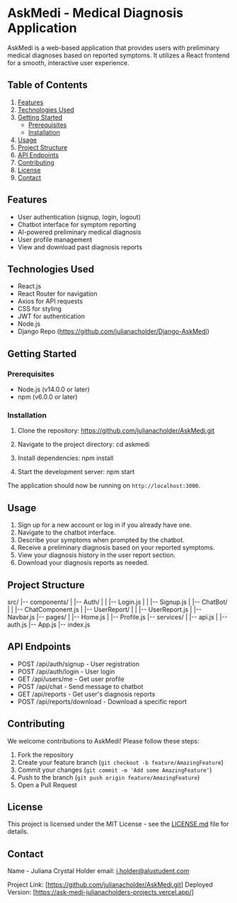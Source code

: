 # AskMedi - Medical Diagnosis Application

AskMedi is a web-based application that provides users with preliminary medical diagnoses based on reported symptoms. It utilizes a React frontend for a smooth, interactive user experience.

## Table of Contents

1. [Features](#features)
2. [Technologies Used](#technologies-used)
3. [Getting Started](#getting-started)
   - [Prerequisites](#prerequisites)
   - [Installation](#installation)
4. [Usage](#usage)
5. [Project Structure](#project-structure)
6. [API Endpoints](#api-endpoints)
7. [Contributing](#contributing)
8. [License](#license)
9. [Contact](#contact)

## Features

- User authentication (signup, login, logout)
- Chatbot interface for symptom reporting
- AI-powered preliminary medical diagnosis
- User profile management
- View and download past diagnosis reports

## Technologies Used

- React.js
- React Router for navigation
- Axios for API requests
- CSS for styling
- JWT for authentication
- Node.js
- Django Repo (https://github.com/julianacholder/Django-AskMedi)

## Getting Started

### Prerequisites

- Node.js (v14.0.0 or later)
- npm (v6.0.0 or later)

### Installation

1. Clone the repository:
https://github.com/julianacholder/AskMedi.git

2. Navigate to the project directory:
cd askmedi

3. Install dependencies:
npm install

4. Start the development server:
npm start

The application should now be running on `http://localhost:3000`.

## Usage

1. Sign up for a new account or log in if you already have one.
2. Navigate to the chatbot interface.
3. Describe your symptoms when prompted by the chatbot.
4. Receive a preliminary diagnosis based on your reported symptoms.
5. View your diagnosis history in the user report section.
6. Download your diagnosis reports as needed.

## Project Structure
src/
|-- components/
|   |-- Auth/
|   |   |-- Login.js
|   |   |-- Signup.js
|   |-- ChatBot/
|   |   |-- ChatComponent.js
|   |-- UserReport/
|   |   |-- UserReport.js
|   |-- Navbar.js
|-- pages/
|   |-- Home.js
|   |-- Profile.js
|-- services/
|   |-- api.js
|   |-- auth.js
|-- App.js
|-- index.js

## API Endpoints

- POST /api/auth/signup - User registration
- POST /api/auth/login - User login
- GET /api/users/me - Get user profile
- POST /api/chat - Send message to chatbot
- GET /api/reports - Get user's diagnosis reports
- POST /api/reports/download - Download a specific report

## Contributing

We welcome contributions to AskMedi! Please follow these steps:

1. Fork the repository
2. Create your feature branch (`git checkout -b feature/AmazingFeature`)
3. Commit your changes (`git commit -m 'Add some AmazingFeature'`)
4. Push to the branch (`git push origin feature/AmazingFeature`)
5. Open a Pull Request

## License

This project is licensed under the MIT License - see the [LICENSE.md](LICENSE.md) file for details.

## Contact

Name - Juliana Crystal Holder
email: j.holder@alustudent.com

Project Link: [https://github.com/julianacholder/AskMedi.git]
Deployed Version: [https://ask-medi-julianacholders-projects.vercel.app/]
